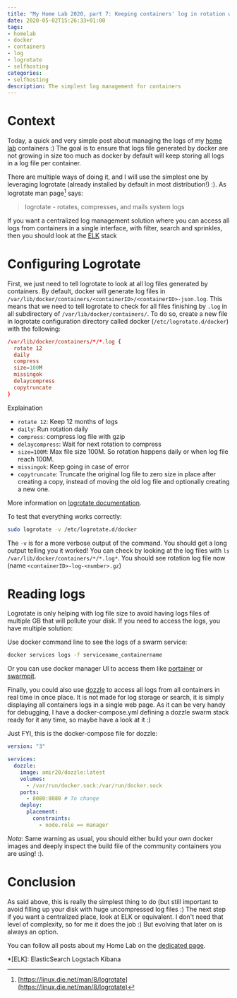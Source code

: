 ```yaml
---
title: "My Home Lab 2020, part 7: Keeping containers' log in rotation with logrotate"
date: 2020-05-02T15:26:33+01:00
tags:
- homelab
- docker
- containers
- log
- logrotate
- selfhosting
categories:
- selfhosting
description: The simplest log management for containers
---
```


# Context

Today, a quick and very simple post about managing the logs of my [home lab](/pages/home-lab/) containers :) The goal is to ensure that logs file generated by docker are not growing in size too much as docker by default will keep storing all logs in a log file per container.

There are multiple ways of doing it, and I will use the simplest one by leveraging logrotate (already installed by default in most distribution!) :). As logrotate man page[^1] says:

>  logrotate - rotates, compresses, and mails system logs

If you want a centralized log management solution where you can access all logs from containers in a single interface, with filter, search and sprinkles, then you should look at the [ELK](https://www.elastic.co/what-is/elk-stack) stack

# Configuring Logrotate

First, we just need to tell logrotate to look at all log files generated by containers. By default, docker will generate log files in `/var/lib/docker/containers/<containerID>/<containerID>-json.log`. This means that we need to tell logrotate to check for all files finishing by `.log` in all subdirectory of `/var/lib/docker/containers/`. To do so, create a new file in logrotate configuration directory called docker (`/etc/logrotate.d/docker`) with the following:

```conf
/var/lib/docker/containers/*/*.log {
  rotate 12
  daily
  compress
  size=100M
  missingok
  delaycompress
  copytruncate
}
```

Explaination

- `rotate 12`: Keep 12 months of logs
- `daily`: Run rotation daily
- `compress`: compress log file with gzip
- `delaycompress`: Wait for next rotation to compress
- `size=100M`: Max file size 100M. So rotation happens daily or when log file reach 100M.
- `missingok`: Keep going in case of error
- `copytruncate`: Truncate the original log file to zero size in place after creating a copy, instead of moving the old log file and optionally creating a new one.

More information on [logrotate documentation](https://linux.die.net/man/8/logrotate).

To test that everything works correctly:

```bash
sudo logrotate -v /etc/logrotate.d/docker
```

The `-v` is for a more verbose output of the command. You should get a long output telling you it worked! You can check by looking at the log files with `ls /var/lib/docker/containers/*/*.log*`. You should see rotation log file now (name `<containerID>-log-<number>.gz`)

# Reading logs

Logrotate is only helping with log file size to avoid having logs files of multiple GB that will pollute your disk. If you need to access the logs, you have multiple solution:

Use docker command line to see the logs of a swarm service:

```bash
docker services logs -f servicename_containername
```

Or you can use docker manager UI to access them like [portainer](https://www.portainer.io/) or [swarmpit](https://swarmpit.io/).

Finally, you could also use [dozzle](https://github.com/amir20/dozzle) to access all logs from all containers in real time in once place. It is not made for log storage or search, it is simply displaying all containers logs in a single web page. As it can be very handy for debugging, I have a docker-compose.yml defining a dozzle swarm stack ready for it any time, so maybe have a look at it :)

Just FYI, this is the docker-compose file for dozzle:

```docker-compose.yml
version: "3"

services:
  dozzle:
    image: amir20/dozzle:latest
    volumes:
      - /var/run/docker.sock:/var/run/docker.sock
    ports:
      - 8080:8080 # To change
    deploy:
      placement:
        constraints:
          - node.role == manager
```

*Nota*: Same warning as usual, you should either build your own docker images and deeply inspect the build file of the community containers you are using! :).

# Conclusion

As said above, this is really the simplest thing to do (but still important to avoid filling up your disk with huge uncompressed log files :) The next step if you want a centralized place, look at ELK or equivalent. I don't need that level of complexity, so for me it does the job :) But evolving that later on is always an option.


You can follow all posts about my Home Lab on the [dedicated page](/pages/home-lab/).


[^1]: [https://linux.die.net/man/8/logrotate](https://linux.die.net/man/8/logrotate)

*[ELK]: ElasticSearch Logstach Kibana
